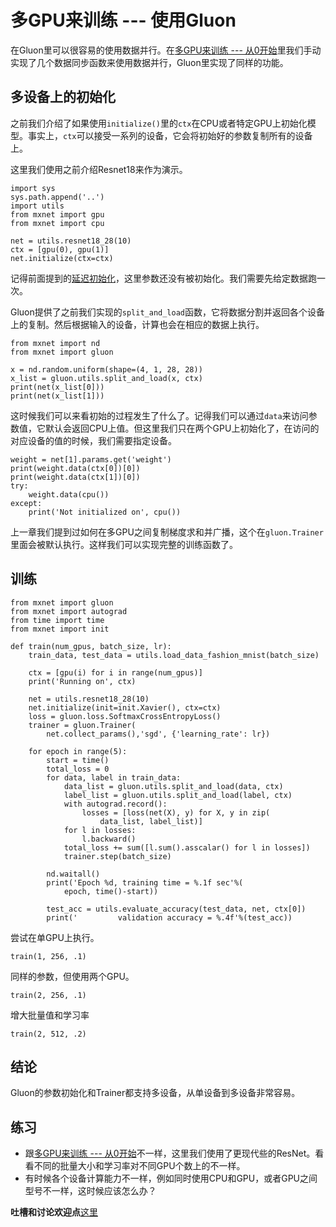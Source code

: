 # 多GPU来训练 --- 使用Gluon


在Gluon里可以很容易的使用数据并行。在[多GPU来训练 --- 从0开始](./multiple-gpus-scratch.md)里我们手动实现了几个数据同步函数来使用数据并行，Gluon里实现了同样的功能。


## 多设备上的初始化

之前我们介绍了如果使用`initialize()`里的`ctx`在CPU或者特定GPU上初始化模型。事实上，`ctx`可以接受一系列的设备，它会将初始好的参数复制所有的设备上。

这里我们使用之前介绍Resnet18来作为演示。

```{.python .input  n=1}
import sys
sys.path.append('..')
import utils
from mxnet import gpu
from mxnet import cpu

net = utils.resnet18_28(10)
ctx = [gpu(0), gpu(1)]
net.initialize(ctx=ctx)
```

记得前面提到的[延迟初始化](../chapter_gluon-basics/parameters.md)，这里参数还没有被初始化。我们需要先给定数据跑一次。

Gluon提供了之前我们实现的`split_and_load`函数，它将数据分割并返回各个设备上的复制。然后根据输入的设备，计算也会在相应的数据上执行。

```{.python .input}
from mxnet import nd
from mxnet import gluon

x = nd.random.uniform(shape=(4, 1, 28, 28))
x_list = gluon.utils.split_and_load(x, ctx)
print(net(x_list[0]))
print(net(x_list[1]))
```

这时候我们可以来看初始的过程发生了什么了。记得我们可以通过`data`来访问参数值，它默认会返回CPU上值。但这里我们只在两个GPU上初始化了，在访问的对应设备的值的时候，我们需要指定设备。

```{.python .input}
weight = net[1].params.get('weight')
print(weight.data(ctx[0])[0])
print(weight.data(ctx[1])[0])
try:
    weight.data(cpu())
except:
    print('Not initialized on', cpu())
```

上一章我们提到过如何在多GPU之间复制梯度求和并广播，这个在`gluon.Trainer`里面会被默认执行。这样我们可以实现完整的训练函数了。

## 训练

```{.python .input  n=7}
from mxnet import gluon
from mxnet import autograd
from time import time
from mxnet import init

def train(num_gpus, batch_size, lr):
    train_data, test_data = utils.load_data_fashion_mnist(batch_size)

    ctx = [gpu(i) for i in range(num_gpus)]
    print('Running on', ctx)

    net = utils.resnet18_28(10)
    net.initialize(init=init.Xavier(), ctx=ctx)
    loss = gluon.loss.SoftmaxCrossEntropyLoss()
    trainer = gluon.Trainer(
        net.collect_params(),'sgd', {'learning_rate': lr})

    for epoch in range(5):
        start = time()
        total_loss = 0
        for data, label in train_data:
            data_list = gluon.utils.split_and_load(data, ctx)
            label_list = gluon.utils.split_and_load(label, ctx)
            with autograd.record():
                losses = [loss(net(X), y) for X, y in zip(
                    data_list, label_list)]
            for l in losses:
                l.backward()
            total_loss += sum([l.sum().asscalar() for l in losses])
            trainer.step(batch_size)

        nd.waitall()
        print('Epoch %d, training time = %.1f sec'%(
            epoch, time()-start))

        test_acc = utils.evaluate_accuracy(test_data, net, ctx[0])
        print('         validation accuracy = %.4f'%(test_acc))
```

尝试在单GPU上执行。

```{.python .input}
train(1, 256, .1)

```

同样的参数，但使用两个GPU。

```{.python .input}
train(2, 256, .1)
```

增大批量值和学习率

```{.python .input}
train(2, 512, .2)
```

## 结论

Gluon的参数初始化和Trainer都支持多设备，从单设备到多设备非常容易。

## 练习

- 跟[多GPU来训练 --- 从0开始](./multiple-gpus-scratch.md)不一样，这里我们使用了更现代些的ResNet。看看不同的批量大小和学习率对不同GPU个数上的不一样。
- 有时候各个设备计算能力不一样，例如同时使用CPU和GPU，或者GPU之间型号不一样，这时候应该怎么办？


**吐槽和讨论欢迎点**[这里](https://discuss.gluon.ai/t/topic/1885)
